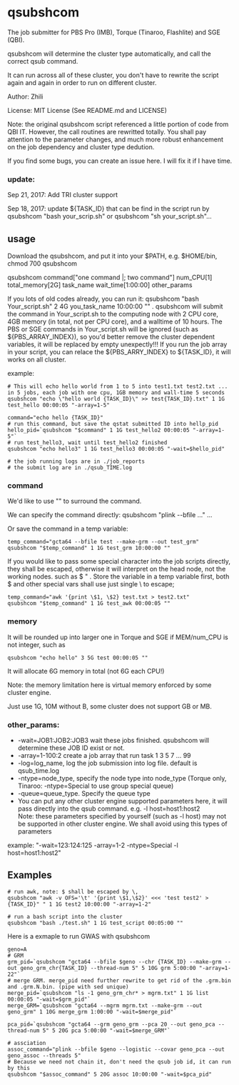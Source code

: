 # qsubshcom

The job submitter for PBS Pro (IMB), Torque (Tinaroo, Flashlite) and SGE (QBI). 

qsubshcom will determine the cluster type automatically, and call the correct qsub command. 

It can run across all of these cluster, you don't have to rewrite the script again and again in order to run on different cluster.
     
Author: Zhili

License: MIT License (See README.md and LICENSE)

Note: the original qsubshcom script referenced a little portion of code from QBI IT. However, the call routines are rewritted totally. You shall pay attention to the parameter changes, and much more robust enhancement on the job dependency and cluster type dedution.

If you find some bugs, you can create an issue here. I will fix it if I have time. 

### update:
Sep 21, 2017: Add TRI cluster support

Sep 18, 2017:  update ${TASK_ID} that can be find in the script run by qsubshcom "bash your_scrip.sh" or qsubshcom "sh your_script.sh"...

## usage
Download the qsubshcom, and put it into your $PATH, e.g. $HOME/bin, chmod 700 qsubshcom

qsubshcom command["one command |; two command"] num_CPU[1] total_memory[2G] task_name wait_time[1:00:00] other_params

If you lots of old codes already, you can run it: qsubshcom "bash Your_script.sh" 2 4G you_task_name 10:00:00 ""    .  qsubshcom will submit the command in Your_script.sh to the computing node with 2 CPU core, 4GB memory (in total, not per CPU core), and a walltime of 10 hours.  The PBS or SGE commands in Your_script.sh will be ignored (such as ${PBS_ARRAY_INDEX}), so you'd better remove the cluster dependent variables, it will be replaced by empty unexpectly!!! If you run the job array in your script, you can relace the ${PBS_ARRY_INDEX} to ${TASK_ID}, it will works on all cluster. 

example:
```{bash}
# This will echo hello world from 1 to 5 into test1.txt test2.txt ... in 5 jobs, each job with one cpu, 1GB memory and wall-time 5 seconds
qsubshcom "echo \"hello world {TASK_ID}\" >> test{TASK_ID}.txt" 1 1G test_hello 00:00:05 "-array=1-5"

command="echo hello {TASK_ID}"
# run this command, but save the qstat submitted ID into hellp_pid
hello_pid=`qsubshcom "$command" 1 1G test_hello2 00:00:05 "-array=1-5"`
# run test_hello3, wait until test_hello2 finished
qsubshcom "echo hello3" 1 1G test_hello3 00:00:05 "-wait=$hello_pid"

# the job running logs are in ./job_reports
# the submit log are in ./qsub_TIME.log
```

### command
We'd like to use "" to surround the command. 

We can specify the command directly:  qsubshcom "plink --bfile ..." ...

Or save the command in a temp variable:
```{bash}
temp_command="gcta64 --bfile test --make-grm --out test_grm"
qsubshcom "$temp_command" 1 1G test_grm 10:00:00 ""
```

If you would like to pass some special character into the job scripts directly, they shall be escaped, otherwise it will interpret on the head node, not the working nodes. such as $  " . Store the variable in a temp variable first, both $ and other special vars shall use just single \ to escape;

```{bash}
temp_command="awk '{print \$1, \$2} test.txt > test2.txt"
qsubshcom "$temp_command" 1 1G test_awk 00:00:05 ""
```
### memory
It will be rounded up into larger one in Torque and SGE if MEM/num_CPU is not integer, such as 
```
qsubshcom "echo hello" 3 5G test 00:00:05 "" 
```
It will allocate 6G memory in total (not 6G each CPU!)

Note: the memory limitation here is virtual memory enforced by some cluster engine.                                            

Just use 1G, 10M without B, some cluster does not support GB or MB.                                                                       
### other_params:                                                                                                                                                                                
* -wait=JOB1:JOB2:JOB3 wait these jobs finished. qsubshcom will determine these JOB ID exist or not.                                                                                                                                             
* -array=1-100:2   create a job array that run task 1 3 5 7 ... 99                                                                                                                             
* -log=log_name, log the job submission into log file. default is qsub_time.log                                                                                                                
* -ntype=node_type, specify the node type into node_type (Torque only, Tinaroo: -ntype=Special to use group special queue)                                                                                                                         
* -queue=queue_type. Specify the queue type                                                                                                                                                    
* You can put any other cluster engine supported parameters here, it will pass directly into the qsub command. e.g. -l host=host1:host2                                                        
Note: these parameters specified by yourself (such as -l host) may not be supported in other cluster engine. We shall avoid using this types of parameters

example: "-wait=123:124:125 -array=1-2 -ntype=Special -l host=host1:host2"                                                                                                                   
 
## Examples
```
# run awk, note: $ shall be escaped by \, 
qsubshcom "awk -v OFS='\t' '{print \$1,\$2}' <<< 'test test2' > {TASK_ID}" " 1 1G test2 10:00:00 "-array=1-2"

# run a bash script into the cluster
qsubshcom "bash ./test.sh" 1 1G test_script 00:05:00 ""
```

Here is a exmaple to run GWAS with qsubshcom
```
geno=A
# GRM
grm_pid=`qsubshcom "gcta64 --bfile $geno --chr {TASK_ID} --make-grm --out geno_grm_chr{TASK_ID} --thread-num 5" 5 10G grm 5:00:00 "-array=1-22"` 
# merge GRM. merge_pid need further rewrite to get rid of the .grm.bin and .grm.N.bin. (pipe with sed unique)
merge_pid=`qsubshcom "ls -1 geno_grm_chr* > mgrm.txt" 1 1G list 00:00:05 "-wait=$grm_pid"`
merge_GRM=`qsubshcom "gcta64 --mgrm mgrm.txt --make-grm --out geno_grm" 1 10G merge_grm 1:00:00 "-wait=$merge_pid"`

pca_pid=`qsubshcom "gcta64 --grm geno_grm --pca 20 --out geno_pca --thread-num 5" 5 20G pca 5:00:00 "-wait=$merge_GRM"`

# assciation
assoc_command="plink --bfile $geno --logistic --covar geno_pca --out geno_assoc --threads 5"
# Because we need not chain it, don't need the qsub job id, it can run by this
qsubshcom "$assoc_command" 5 20G assoc 10:00:00 "-wait=$pca_pid"
